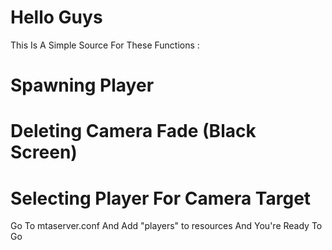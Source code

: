 # Hello Guys
This Is A Simple Source For These Functions :
# Spawning Player 
# Deleting Camera Fade (Black Screen)
# Selecting Player For Camera Target

Go To mtaserver.conf And Add "players" to resources
And You're Ready To Go
